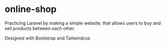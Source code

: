 # online-shop
 Practicing Laravel by making a simple website, that allows users to buy and sell products between each other.
 
 Designed with Bootstrap and Tailwindcss
